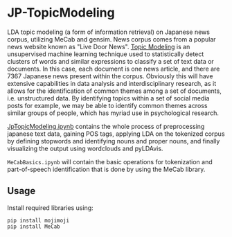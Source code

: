 # JP-TopicModeling
LDA topic modeling (a form of information retrieval) on Japanese news corpus, utilizing MeCab and gensim.
News corpus comes from a popular news website known as "Live Door News".
[Topic Modeling](https://en.wikipedia.org/wiki/Topic_model) is an unsupervised machine learning technique used to statistically detect clusters of words and similar expressions to classify a set of text data or documents. In this case, each document is one news article, and there are 7367 Japanese news present within the corpus. Obviously this will have extensive capabilities in data analysis and interdisciplinary research, as it allows for the identification of common themes among a set of documents, i.e. unstructured data. By identifying topics within a set of social media posts for example, we may be able to identify common themes across similar groups of people, which has myriad use in psychological research. 

[JpTopicModeling.ipynb](https://github.com/eisaku0928/JP-TopicModeling/blob/main/JpTopicModeling.ipynb) contains the whole process of preprocessing japanese text data, gaining POS tags, applying LDA on the tokenized corpus by defining stopwords and identifying nouns and proper nouns, and finally visualizing the output using wordclouds and pyLDAvis.

```MeCabBasics.ipynb``` will contain the basic operations for tokenization and part-of-speech identification that is done by using the MeCab library. 

## Usage
Install required libraries using:
```
pip install mojimoji
pip install MeCab
```
